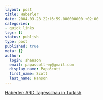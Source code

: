 ```yaml
---
layout: post
title: Haberler
date: 2004-03-28 22:03:59.000000000 +02:00
categories:
- quick links
tags: []
status: publish
type: post
published: true
meta: {}
author:
  login: shanson
  email: papascott-wp@gmail.com
  display_name: PapaScott
  first_name: Scott
  last_name: Hanson
---
```

<p><a href="http://www.tagesschau.de/haberler">Haberler: ARD Tagesschau in Turkish</a></p>
